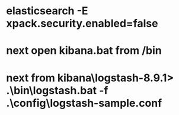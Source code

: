 # elasticsearch -E xpack.security.enabled=false
# next open kibana.bat from /bin
# next from kibana\logstash-8.9.1> .\bin\logstash.bat -f .\config\logstash-sample.conf

